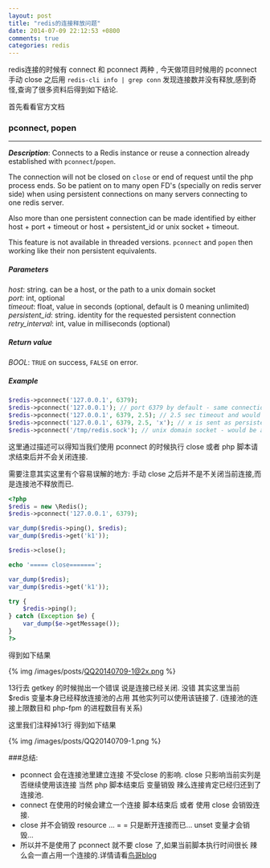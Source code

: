 ```yaml
---
layout: post
title: "redis的连接释放问题"
date: 2014-07-09 22:12:53 +0800
comments: true
categories: redis
---
```


redis连接的时候有 connect 和 pconnect 两种 , 今天做项目时候用的 pconnect 手动 close 之后用 `redis-cli info | grep conn` 发现连接数并没有释放,感到奇怪,查询了很多资料后得到如下结论.

首先看看官方文档

### pconnect, popen
-----
_**Description**_: Connects to a Redis instance or reuse a connection already established with `pconnect`/`popen`.

The connection will not be closed on `close` or end of request until the php process ends.
So be patient on to many open FD's (specially on redis server side) when using persistent
connections on many servers connecting to one redis server.

Also more than one persistent connection can be made identified by either host + port + timeout
or host + persistent_id or unix socket + timeout.

This feature is not available in threaded versions. `pconnect` and `popen` then working like their non
persistent equivalents.

<!--more-->

##### *Parameters*

*host*: string. can be a host, or the path to a unix domain socket  
*port*: int, optional  
*timeout*: float, value in seconds (optional, default is 0 meaning unlimited)  
*persistent_id*: string. identity for the requested persistent connection
*retry_interval*: int, value in milliseconds (optional)

##### *Return value*

*BOOL*: `TRUE` on success, `FALSE` on error.

##### *Example*

```php
$redis->pconnect('127.0.0.1', 6379);
$redis->pconnect('127.0.0.1'); // port 6379 by default - same connection like before.
$redis->pconnect('127.0.0.1', 6379, 2.5); // 2.5 sec timeout and would be another connection than the two before.
$redis->pconnect('127.0.0.1', 6379, 2.5, 'x'); // x is sent as persistent_id and would be another connection the the three before.
$redis->pconnect('/tmp/redis.sock'); // unix domain socket - would be another connection than the four before.
```

这里通过描述可以得知当我们使用 pconnect 的时候执行 close 或者 php 脚本请求结束后并不会关闭连接.

需要注意其实这里有个容易误解的地方: 手动 close 之后并不是不关闭当前连接,而是连接池不释放而已.

```php
<?php
$redis = new \Redis();
$redis->pconnect('127.0.0.1', 6379);

var_dump($redis->ping(), $redis);
var_dump($redis->get('k1'));

$redis->close();

echo '===== close=======';

var_dump($redis);
var_dump($redis->get('k1'));

try {
    $redis->ping();
} catch (Exception $e) {
    var_dump($e->getMessage());
}
?>

```

得到如下结果

{% img /images/posts/QQ20140709-1@2x.png %}

13行去 getkey 的时候抛出一个错误 说是连接已经关闭. 没错 其实这里当前 $redis 变量本身已经释放连接池的占用 其他实列可以使用该链接了. (连接池的连接上限数目和 php-fpm 的进程数目有关系)

这里我们注释掉13行 得到如下结果

{% img /images/posts/QQ20140709-1.png %}

###总结:

* pconnect 会在连接池里建立连接 不受close 的影响. close 只影响当前实列是否继续使用该连接 当然 php 脚本结束后 变量销毁 辣么连接肯定已经归还到了连接池.
* connect 在使用的时候会建立一个连接 脚本结束后 或者 使用 close 会销毁连接.
* close 并不会销毁 resource ... = = 只是断开连接而已... unset 变量才会销毁...
* 所以并不是使用了 pconnect 就不要 close 了,如果当前脚本执行时间很长 辣么会一直占用一个连接的.详情请看[鸟哥blog](http://www.laruence.com/2012/07/25/2662.html)




